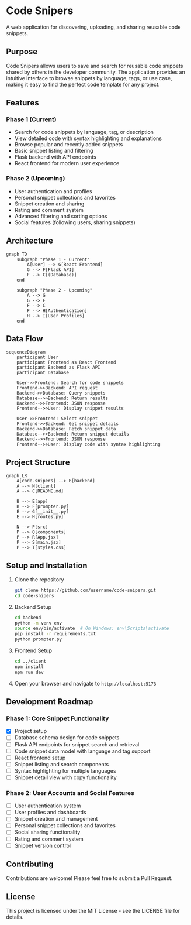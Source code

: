 # Code Snipers

A web application for discovering, uploading, and sharing reusable code snippets.

## Purpose

Code Snipers allows users to save and search for reusable code snippets shared by others in the developer community. The application provides an intuitive interface to browse snippets by language, tags, or use case, making it easy to find the perfect code template for any project.

## Features

### Phase 1 (Current)
- Search for code snippets by language, tag, or description
- View detailed code with syntax highlighting and explanations
- Browse popular and recently added snippets
- Basic snippet listing and filtering
- Flask backend with API endpoints
- React frontend for modern user experience

### Phase 2 (Upcoming)
- User authentication and profiles
- Personal snippet collections and favorites
- Snippet creation and sharing
- Rating and comment system
- Advanced filtering and sorting options
- Social features (following users, sharing snippets)

## Architecture

```mermaid
graph TD
    subgraph "Phase 1 - Current"
        A[User] --> G[React Frontend]
        G --> F[Flask API]
        F --> C[(Database)]
    end
    
    subgraph "Phase 2 - Upcoming"
        A --> G
        G --> F
        F --> C
        F --> H[Authentication]
        H --> I[User Profiles]
    end
```

## Data Flow

```mermaid
sequenceDiagram
    participant User
    participant Frontend as React Frontend
    participant Backend as Flask API
    participant Database
    
    User->>Frontend: Search for code snippets
    Frontend->>Backend: API request
    Backend->>Database: Query snippets
    Database-->>Backend: Return results
    Backend-->>Frontend: JSON response
    Frontend-->>User: Display snippet results
    
    User->>Frontend: Select snippet
    Frontend->>Backend: Get snippet details
    Backend->>Database: Fetch snippet data
    Database-->>Backend: Return snippet details
    Backend-->>Frontend: JSON response
    Frontend-->>User: Display code with syntax highlighting
```

## Project Structure

```mermaid
graph LR
    A[code-snipers] --> B[backend]
    A --> N[client]
    A --> C[README.md]
    
    B --> E[app]
    B --> F[prompter.py]
    E --> G[__init__.py]
    E --> H[routes.py]
    
    N --> P[src]
    P --> Q[components]
    P --> R[App.jsx]
    P --> S[main.jsx]
    P --> T[styles.css]
```

## Setup and Installation

1. Clone the repository
   ```bash
   git clone https://github.com/username/code-snipers.git
   cd code-snipers
   ```

2. Backend Setup
   ```bash
   cd backend
   python -m venv env
   source env/bin/activate  # On Windows: env\Scripts\activate
   pip install -r requirements.txt
   python prompter.py
   ```

3. Frontend Setup
   ```bash
   cd ../client
   npm install
   npm run dev
   ```

4. Open your browser and navigate to `http://localhost:5173`

## Development Roadmap

### Phase 1: Core Snippet Functionality
- [x] Project setup
- [ ] Database schema design for code snippets
- [ ] Flask API endpoints for snippet search and retrieval
- [ ] Code snippet data model with language and tag support
- [ ] React frontend setup
- [ ] Snippet listing and search components
- [ ] Syntax highlighting for multiple languages
- [ ] Snippet detail view with copy functionality

### Phase 2: User Accounts and Social Features
- [ ] User authentication system
- [ ] User profiles and dashboards
- [ ] Snippet creation and management
- [ ] Personal snippet collections and favorites
- [ ] Social sharing functionality
- [ ] Rating and comment system
- [ ] Snippet version control

## Contributing

Contributions are welcome! Please feel free to submit a Pull Request.

## License

This project is licensed under the MIT License - see the LICENSE file for details.
